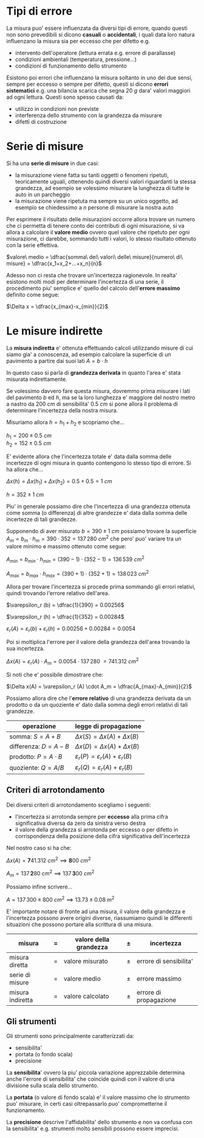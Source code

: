 # Tipi di errore  

La misura puo' essere influenzata da diversi tipi di errore, quando questi non sono prevedibili si dicono **casuali** o **accidentali**, i quali data loro natura influenzano la misura sia per eccesso che per difetto e.g.

* intervento dell'operatore (lettura errata e.g. errore di parallasse)
* condizioni ambientali (temperatura, pressione...)
* condizioni di funzionamento dello strumento

Esistono poi errori che influenzano la misura soltanto in uno dei due sensi, sempre per eccesso o sempre per difetto, questi si dicono **errori sistematici** e.g. una bilancia scarica che segna $20\ g$ dara' valori maggiori ad ogni lettura. Questi sono spesso causati da:  

* utilizzo in condizioni non previste
* interferenza dello strumento con la grandezza da misurare
* difetti di costruzione

# Serie di misure  

Si ha una **serie di misure** in due casi:  

* la misurazione viene fatta su tanti oggetti o fenomeni ripetuti, teoricamente uguali, ottenendo quindi diversi valori riguardanti la stessa grandezza, ad esempio se volessimo misurare la lunghezza di tutte le auto in un parcheggio
* la misurazione viene ripetuta ma sempre su un unico oggetto, ad esempio se chiedessimo a $n$ persone di misurare la nostra auto

Per esprimere il risultato delle misurazioni occorre allora trovare un numero che ci permetta di tenere conto dei contributi di ogni misurazione, si va allora a calcolare il **valore medio** ovvero quel valore che ripetuto per ogni misurazione, ci darebbe, sommando tutti i valori, lo stesso risultato ottenuto con la serie effettiva.  

$valore\ medio = \dfrac{somma\ dei\ valori\ delle\ misure}{numero\ di\ misure} = \dfrac{x_1+x_2+...+x_n}{n}$  

Adesso non ci resta che trovare un'incertezza ragionevole. In realta' esistono molti modi per determinare l'incertezza di una serie, il procedimento piu' semplice e' quello del calcolo dell'**errore massimo** definito come segue:  

$\Delta x = \dfrac{x_{max}-x_{min}}{2}$  

# Le misure indirette  

La **misura indiretta** e' ottenuta effettuando calcoli utilizzando misure di cui siamo gia' a conoscenza, ad esempio calcolare la superficie di un pavimento a partire dai suoi lati $A = b \cdot h$  

In questo caso si parla di **grandezza derivata** in quanto l'area e' stata misurata indirettamente.  

Se volessimo davvero fare questa misura, dovremmo prima misurare i lati del pavimento $b$ ed $h$, ma se la loro lunghezza e' maggiore del nostro metro a nastro da $200\ cm$ di sensibilita' $0.5\ cm$ si pone allora il problema di determinare l'incertezza della nostra misura.  

Misuriamo allora $h = h_1 + h_2$ e scopriamo che...  

$h_1 = 200\pm 0.5\ cm$  
$h_2 = 152\pm 0.5\ cm$  

E' evidente allora che l'incertezza totale e' data dalla somma delle incertezze di ogni misura in quanto contengono lo stesso tipo di errore. Si ha allora che...  

$\Delta x(h) = \Delta x(h_1) + \Delta x(h_2) = 0.5 + 0.5 = 1\ cm$  

$h = 352\pm 1\ cm$  

Piu' in generale possiamo dire che l'incertezza di una grandezza ottenuta come somma (o differenza) di altre grandezze e' data dalla somma delle incertezze di tali grandezze.  

Supponendo di aver misurato $b = 390\pm 1\ cm$ possiamo trovare la superficie $A_m = b_m \cdot h_m = 390 \cdot 352 = 137\,280\ cm^2$ che pero' puo' variare tra un valore minimo e massimo ottenuto come segue:  

$A_{min} = b_{min} \cdot h_{min} = (390 - 1) \cdot (352-1)= 136\,539\ cm^2$  

$A_{max} = b_{max} \cdot h_{max} = (390 + 1) \cdot (352+1) = 138\,023\ cm^2$  

Allora per trovare l'incertezza si procede prima sommando gli errori relativi, quindi trovando l'errore relativo dell'area.  

$\varepsilon_r (b) = \dfrac{1}{390} = 0.00256$  

$\varepsilon_r (h) = \dfrac{1}{352} = 0.00284$  

$\varepsilon_r (A) = \varepsilon_r (b) + \varepsilon_r (h) = 0.00256 + 0.00284 = 0.0054$  

Poi si moltiplica l'errore per il valore della grandezza dell'area trovando la sua incertezza.  

$\Delta x(A) = \varepsilon_r (A) \cdot A_m = 0.0054 \cdot 137\,280\ = 741.312\ cm^2$  

Si noti che e' possibile dimostrare che:  

$\Delta x(A) = \varepsilon_r (A) \cdot A_m = \dfrac{A_{max}-A_{min}}{2}$  

Possiamo allora dire che l'**errore relativo** di una grandezza derivata da un prodotto o da un quoziente e' dato dalla somma degli errori relativi di tali grandezze.  

| operazione                | legge di propagazione                                    |
| ------------------------- | -------------------------------------------------------- |
| somma: $S = A + B$        | $\Delta x(S) = \Delta x(A) + \Delta x(B)$                |
| differenza: $D = A - B$   | $\Delta x(D) = \Delta x(A) + \Delta x(B)$                |
| prodotto: $P = A \cdot B$ | $\varepsilon_r(P) = \varepsilon_r(A) + \varepsilon_r(B)$ |
| quoziente: $Q = A/B$      | $\varepsilon_r(Q) = \varepsilon_r(A) + \varepsilon_r(B)$ |

## Criteri di arrotondamento  

Dei diversi criteri di arrotondamento scegliamo i seguenti:  

* l'incertezza si arrotonda sempre per **eccesso** alla prima cifra significativa diversa da zero da sinistra verso destra
*  il valore della grandezza si arrotonda per eccesso o per difetto in corrispondenza della posizione della cifra significativa dell'incertezza

Nel nostro caso si ha che:  

$\Delta x(A) = \bm{7}41.312\ cm^2 \implies \bm{8}00\ cm^2$  

$A_m = 137\,\bm{2}80\ cm^2 \implies 137\,\bm{3}00\ cm^2$  

Possiamo infine scrivere...  

$A = 137\,300\pm 800\ cm^2 \implies 13.73\pm 0.08\ m^2$  

E' importante notare di fronte ad una misura, il valore della grandezza e l'incertezza possono avere origini diverse, riassumiamo quindi le differenti situazioni che possono portare alla scrittura di una misura.  

| misura           | =   | valore della grandezza | $\pm$ | incertezza             |
| ---------------- | --- | ---------------------- | ----- | ---------------------- |
| misura diretta   | =   | valore misurato        | $\pm$ | errore di sensibilita' |
| serie di misure  | =   | valore medio           | $\pm$ | errore massimo         |
| misura indiretta | =   | valore calcolato       | $\pm$ | errore di propagazione |

## Gli strumenti  

Gli strumenti sono principalmente caratterizzati da:  

* sensibilita'
* portata (o fondo scala)
* precisione

La **sensibilita**' ovvero la piu' piccola variazione apprezzabile determina anche l'errore di sensibilita' che coincide quindi con il valore di una divisione sulla scala dello strumento.  

La **portata** (o valore di fondo scala) e' il valore massimo che lo strumento puo' misurare, in certi casi oltrepassarlo puo' comprometterne il funzionamento.  

La **precisione** descrive l'affidabilita' dello strumento e non va confusa con la sensibilita' e.g. strumenti molto sensibili possono essere imprecisi. 